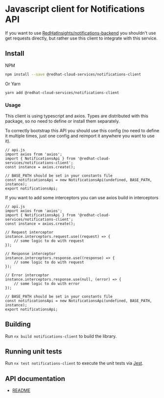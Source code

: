 # Javascript client for Notifications API
If you want to use [RedHatInsights/notifications-backend](https://github.com/RedHatInsights/notifications-backend) you shouldn't use get requests directly, but rather use this client to integrate with this service.

## Install
NPM
```bash
npm install --save @redhat-cloud-services/notifications-client
```

Or Yarn
```bash
yarn add @redhat-cloud-services/notifications-client
```

### Usage
This client is using typescript and axios. Types are distributed with this package, so no need to define or install them separately.

To correctly bootstrap this API you should use this config (no need to define it multiple times, just one config and reimport it anywhere you want to use it).
```JS
// api.js
import axios from 'axios';
import { NotificationsApi } from '@redhat-cloud-services/notifications-client';
const instance = axios.create();

// BASE_PATH should be set in your constants file
const notificationsApi = new NotificationsApi(undefined, BASE_PATH, instance);
export notificationsApi;
```

If you want to add some interceptors you can use axios build in interceptors
```JS
// api.js
import axios from 'axios';
import { NotificationsApi } from '@redhat-cloud-services/notifications-client';
const instance = axios.create();

// Request interceptor
instance.interceptors.request.use((request) => {
    // some logic to do with request
});

// Response interceptor
instance.interceptors.response.use((response) => {
    // some logic to do with request
});

// Error interceptor
instance.interceptors.response.use(null, (error) => {
    // some logic to do with error
});

// BASE_PATH should be set in your constants file
const notificationsApi = new NotificationsApi(undefined, BASE_PATH, instance);
export notificationsApi;
```

## Building

Run `nx build notifications-client` to build the library.

## Running unit tests

Run `nx test notifications-client` to execute the unit tests via [Jest](https://jestjs.io).

## API documentation

* [README](doc/README.md)